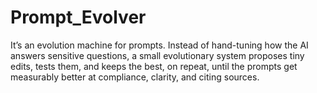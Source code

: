 # Prompt_Evolver
It’s an evolution machine for prompts. Instead of hand-tuning how the AI answers sensitive questions, a small evolutionary system proposes tiny edits, tests them, and keeps the best, on repeat, until the prompts get measurably better at compliance, clarity, and citing sources.
